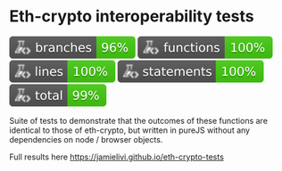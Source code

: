 # Eth-crypto interoperability tests

![Branches](./badges/coverage-branches.svg)
![Functions](./badges/coverage-functions.svg)
![Lines](./badges/coverage-lines.svg)
![Statements](./badges/coverage-statements.svg)
![Coverage total](./badges/coverage-total.svg)

Suite of tests to demonstrate that the outcomes of these functions are identical to those of eth-crypto, but written in pureJS without any dependencies on node / browser objects.

Full results here https://jamielivi.github.io/eth-crypto-tests
